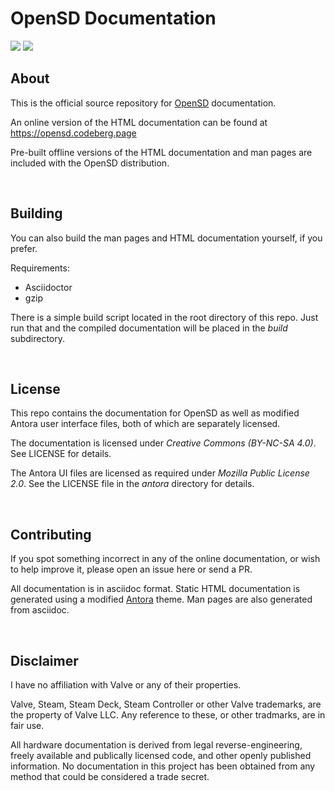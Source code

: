 # OpenSD Documentation

[![](https://img.shields.io/gitea/last-commit/OpenSD/opensd-docs?gitea_url=https%3A%2F%2Fcodeberg.org&style=for-the-badge)]() [![](https://img.shields.io/gitea/issues/open/OpenSD/opensd-docs?gitea_url=https%3A%2F%2Fcodeberg.org&style=for-the-badge)]()



## About
This is the official source repository for [OpenSD](https://codeberg.org/opensd/opensd) documentation.

An online version of the HTML documentation can be found at https://opensd.codeberg.page

Pre-built offline versions of the HTML documentation and man pages are included with the OpenSD distribution.

<br>


## Building
You can also build the man pages and HTML documentation yourself, if you prefer.

Requirements:
 - Asciidoctor
 - gzip

There is a simple build script located in the root directory of this repo.  Just run that and the compiled documentation will be placed in the *build* subdirectory.

<br>

## License
This repo contains the documentation for OpenSD as well as modified Antora user interface files, both of which are separately licensed.

The documentation is licensed under *Creative Commons (BY-NC-SA 4.0)*.  See LICENSE for details.

The Antora UI files are licensed as required under *Mozilla Public License 2.0*.  See the LICENSE file in the *antora* directory for details.

<br>

## Contributing
If you spot something incorrect in any of the online documentation, or wish to help improve it, please open an issue here or send a PR.

All documentation is in asciidoc format.  Static HTML documentation is generated using a modified [Antora](https://antora.org/) theme.  Man pages are also generated from asciidoc.

<br>

## Disclaimer
I have no affiliation with Valve or any of their properties.

Valve, Steam, Steam Deck, Steam Controller or other Valve trademarks, are the property of Valve LLC.  Any reference to these, or other tradmarks, are in fair use.

All hardware documentation is derived from legal reverse-engineering, freely available and publically licensed code, and other openly published information.  No documentation in this project has been obtained from any method that could be considered a trade secret.

